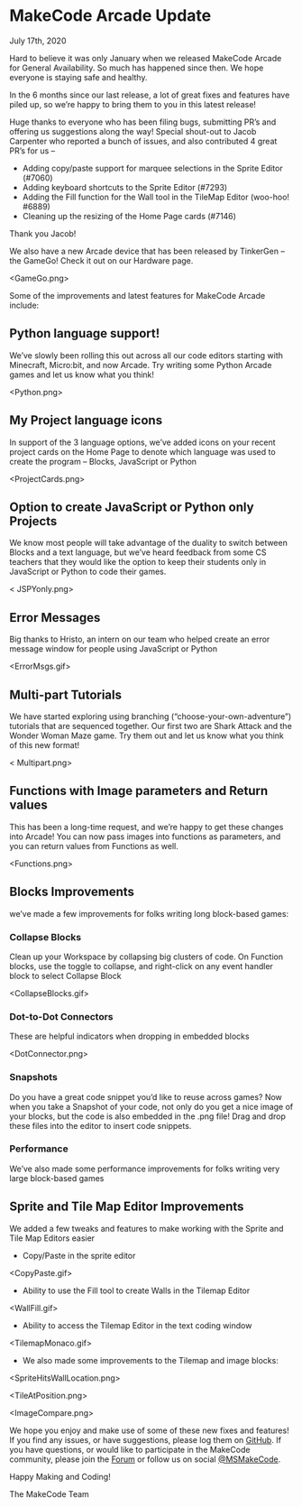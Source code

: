 # MakeCode Arcade Update

July 17th, 2020

Hard to believe it was only January when we released MakeCode Arcade for General Availability. So much has happened since then. We hope everyone is staying safe and healthy.

In the 6 months since our last release, a lot of great fixes and features have piled up, so we’re happy to bring them to you in this latest release!

Huge thanks to everyone who has been filing bugs, submitting PR’s and offering us suggestions along the way! Special shout-out to Jacob Carpenter who reported a bunch of issues, and also contributed 4 great PR’s for us –

* Adding copy/paste support for marquee selections in the Sprite Editor (#7060)
* Adding keyboard shortcuts to the Sprite Editor (#7293)
* Adding the Fill function for the Wall tool in the TileMap Editor (woo-hoo! #6889)
* Cleaning up the resizing of the Home Page cards (#7146)

Thank you Jacob!

We also have a new Arcade device that has been released by TinkerGen – the GameGo! Check it out on our Hardware page.

<GameGo.png>

Some of the improvements and latest features for MakeCode Arcade include:

## Python language support!

We’ve slowly been rolling this out across all our code editors starting with Minecraft, Micro:bit, and now Arcade. Try writing some Python Arcade games and let us know what you think!

<Python.png>

## My Project language icons

In support of the 3 language options, we’ve added icons on your recent project cards on the Home Page to denote which language was used to create the program – Blocks, JavaScript or Python

<ProjectCards.png>

## Option to create JavaScript or Python only Projects

We know most people will take advantage of the duality to switch between Blocks and a text language, but we’ve heard feedback from some CS teachers that they would like the option to keep their students only in JavaScript or Python to code their games.

< JSPYonly.png>

## Error Messages

Big thanks to Hristo, an intern on our team who helped create an error message window for people using JavaScript or Python

<ErrorMsgs.gif>

## Multi-part Tutorials

We have started exploring using branching (“choose-your-own-adventure”) tutorials that are sequenced together. Our first two are Shark Attack and the Wonder Woman Maze game. Try them out and let us know what you think of this new format!

< Multipart.png>

## Functions with Image parameters and Return values

This has been a long-time request, and we’re happy to get these changes into Arcade! You can now pass images into functions as parameters, and you can return values from Functions as well.

<Functions.png>

## Blocks Improvements 

we’ve made a few improvements for folks writing long block-based games:

### Collapse Blocks

Clean up your Workspace by collapsing big clusters of code. On Function blocks, use the toggle to collapse, and right-click on any event handler block to select Collapse Block

<CollapseBlocks.gif>

### Dot-to-Dot Connectors

These are helpful indicators when dropping in embedded blocks

<DotConnector.png>

### Snapshots

Do you have a great code snippet you’d like to reuse across games? Now when you take a Snapshot of your code, not only do you get a nice image of your blocks, but the code is also embedded in the .png file! Drag and drop these files into the editor to insert code snippets.

### Performance

We’ve also made some performance improvements for folks writing very large block-based games

## Sprite and Tile Map Editor Improvements

We added a few tweaks and features to make working with the Sprite and Tile Map Editors easier

* Copy/Paste in the sprite editor

<CopyPaste.gif>

* Ability to use the Fill tool to create Walls in the Tilemap Editor

<WallFill.gif>

* Ability to access the Tilemap Editor in the text coding window

<TilemapMonaco.gif>

* We also made some improvements to the Tilemap and image blocks:

<SpriteHitsWallLocation.png>

<TileAtPosition.png>

<ImageCompare.png>

We hope you enjoy and make use of some of these new fixes and features! If you find any issues, or have suggestions, please log them on [GitHub](https://github.com/microsoft/pxt-arcade/issues). If you have questions, or would like to participate in the MakeCode community, please join the [Forum](https://forum.makecode.com) or follow us on social [@MSMakeCode](https://twitter.com/MSMakeCode).

Happy Making and Coding!

The MakeCode Team